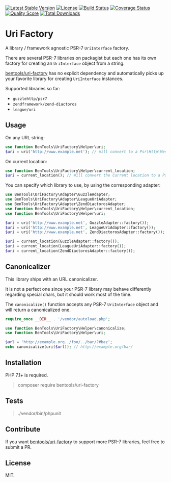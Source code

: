 [![Latest Stable Version](https://poser.pugx.org/bentools/uri-factory/v/stable)](https://packagist.org/packages/bentools/uri-factory)
[![License](https://poser.pugx.org/bentools/uri-factory/license)](https://packagist.org/packages/bentools/uri-factory)
[![Build Status](https://img.shields.io/travis/bpolaszek/uri-factory/master.svg?style=flat-square)](https://travis-ci.org/bpolaszek/uri-factory)
[![Coverage Status](https://coveralls.io/repos/github/bpolaszek/uri-factory/badge.svg?branch=master)](https://coveralls.io/github/bpolaszek/uri-factory?branch=master)
[![Quality Score](https://img.shields.io/scrutinizer/g/bpolaszek/uri-factory.svg?style=flat-square)](https://scrutinizer-ci.com/g/bpolaszek/uri-factory)
[![Total Downloads](https://poser.pugx.org/bentools/uri-factory/downloads)](https://packagist.org/packages/bentools/uri-factory)

# Uri Factory

A library / framework agnostic PSR-7 `UriInterface` factory.

There are several PSR-7 libraries on packagist but each one has its own factory for creating an `UriInterface` object from a string.

[bentools/uri-factory](https://github.com/bpolaszek/uri-factory) has no explicit dependency and automatically picks up your favorite library for creating `UriInterface` instances.

Supported libraries so far:

* `guzzlehttp/psr7`
* `zendframework/zend-diactoros`
* `league/uri`

## Usage

On any URL string:
```php
use function BenTools\UriFactory\Helper\uri;
$uri = uri('http://www.example.net'); // Will convert to a Psr\Http\Message\UriInterface instance
```

On current location:
```php
use function BenTools\UriFactory\Helper\current_location;
$uri = current_location(); // Will convert the current location to a Psr\Http\Message\UriInterface instance
```

You can specify which library to use, by using the corresponding adapter:
```php
use BenTools\UriFactory\Adapter\GuzzleAdapter;
use BenTools\UriFactory\Adapter\LeagueUriAdapter;
use BenTools\UriFactory\Adapter\ZendDiactorosAdapter;
use function BenTools\UriFactory\Helper\current_location;
use function BenTools\UriFactory\Helper\uri;

$uri = uri('http://www.example.net', GuzzleAdapter::factory());
$uri = uri('http://www.example.net', LeagueUriAdapter::factory());
$uri = uri('http://www.example.net', ZendDiactorosAdapter::factory());

$uri = current_location(GuzzleAdapter::factory());
$uri = current_location(LeagueUriAdapter::factory());
$uri = current_location(ZendDiactorosAdapter::factory());
```

## Canonicalizer

This library ships with an URL canonicalizer. 

It is not a perfect one since your PSR-7 library may behave differently regarding special chars, but it should work most of the time.

The `canonicalize()` function accepts any PSR-7 `UriInterface` object and will return a canonicalized one.

```php
require_once __DIR__ . '/vendor/autoload.php';

use function BenTools\UriFactory\Helper\canonicalize;
use function BenTools\UriFactory\Helper\uri;

$url = 'http://example.org../foo/../bar/?#baz';
echo canonicalize(uri($url)); // http://example.org/bar/
```


## Installation

PHP 7.1+ is required.

> composer require bentools/uri-factory

## Tests

> ./vendor/bin/phpunit

## Contribute

If you want [bentools/uri-factory](https://github.com/bpolaszek/uri-factory) to support more PSR-7 libraries, feel free to submit a PR.

## License

MIT.